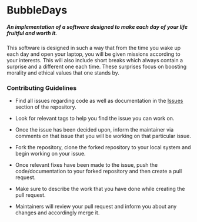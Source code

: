 # BubbleDays
##### An implementation of a software designed to make each day of your life fruitful and worth it.
This software is designed in such a way that from the time you wake up each day and open your laptop, you will be given missions according to your interests. This will also include short breaks which always contain a surprise and a different one each time. These surprises focus on boosting morality and ethical values that one stands by. 

### Contributing Guidelines
  * Find all issues regarding code as well as documentation in the [Issues](github.com/LChaos72/BubbleDays/Issues) section of the repository.
  
  * Look for relevant tags to help you find the issue you can work on.
  
  * Once the issue has been decided upon, inform the maintainer via comments on that issue that you will be working on that particular issue.
  
  * Fork the repository, clone the forked repository to your local system and begin working on your issue.
  
  * Once relevant fixes have been made to the issue, push the code/documentation to your forked repository and then create a pull request.
  
  * Make sure to describe the work that you have done while creating the pull request.
  
  * Maintainers will review your pull request and inform you about any changes and accordingly merge it.
